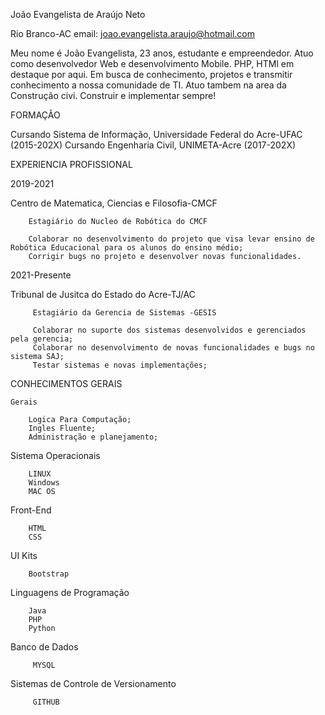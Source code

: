 João Evangelista de Araújo Neto

Rio Branco-AC
email: joao.evangelista.araujo@hotmail.com  

Meu nome é João Evangelista, 23 anos, estudante e empreendedor. Atuo como desenvolvedor Web e desenvolvimento Mobile. PHP, HTMl em destaque por aqui. Em busca de conhecimento, projetos e transmitir conhecimento a nossa comunidade de TI. Atuo tambem na area da Construção civi. Construir e implementar sempre!

FORMAÇÃO

   Cursando Sistema de Informação, Universidade Federal do Acre-UFAC (2015-202X)
   Cursando Engenharia Civil, UNIMETA-Acre (2017-202X)

EXPERIENCIA PROFISSIONAL

2019-2021 

 Centro de Matematica, Ciencias e Filosofia-CMCF
 
        Estagiário do Nucleo de Robótica do CMCF
    
        Colaborar no desenvolvimento do projeto que visa levar ensino de Robótica Educacional para os alunos do ensino médio;
        Corrigir bugs no projeto e desenvolver novas funcionalidades.
        
2021-Presente

  Tribunal de Jusitca do Estado do Acre-TJ/AC
  
         Estagiário da Gerencia de Sistemas -GESIS
        
         Colaborar no suporte dos sistemas desenvolvidos e gerenciados pela gerencia;
         Colaborar no desenvolvimento de novas funcionalidades e bugs no sistema SAJ;
         Testar sistemas e novas implementações;
         
         
 CONHECIMENTOS GERAIS
 
    Gerais 
       
        Logica Para Computação;
        Ingles Fluente;
        Administração e planejamento;
        
        
  Sistema Operacionais
   
        LINUX
        Windows
        MAC OS
        
  Front-End
  
        HTML
        CSS
        

  UI Kits
  
        Bootstrap
        
  Linguagens de Programação
  
        Java
        PHP
        Python
        
        
  Banco de Dados
  
         MYSQL
         
  Sistemas de Controle de Versionamento
  
         GITHUB
      
        
        

  
        
